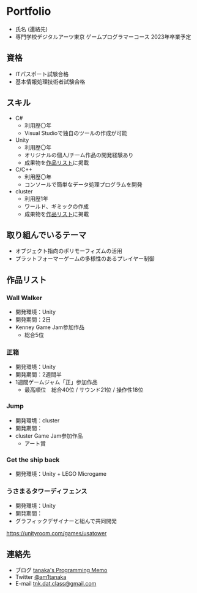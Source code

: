 # Portfolio

- 氏名 (連絡先)
- 専門学校デジタルアーツ東京 ゲームプログラマーコース 2023年卒業予定

## 資格
- ITパスポート試験合格
- 基本情報処理技術者試験合格

## スキル
- C#
  - 利用歴〇年
  - Visual Studioで独自のツールの作成が可能
- Unity
  - 利用歴〇年
  - オリジナルの個人/チーム作品の開発経験あり
  - 成果物を[作品リスト]()に掲載
- C/C++
  - 利用歴〇年
  - コンソールで簡単なデータ処理プログラムを開発
- cluster
  - 利用歴1年
  - ワールド、ギミックの作成
  - 成果物を[作品リスト]()に掲載

## 取り組んでいるテーマ
- オブジェクト指向のポリモーフィズムの活用
- プラットフォーマーゲームの多様性のあるプレイヤー制御

## 作品リスト

### Wall Walker


- 開発環境：Unity
- 開発期間：2日
- Kenney Game Jam参加作品
  - 総合5位

### 正箱


- 開発環境：Unity
- 開発期間：2週間半
- 1週間ゲームジャム「正」参加作品
  - 最高順位　総合40位 / サウンド21位 / 操作性18位

### Jump


- 開発環境：cluster
- 開発期間：
- cluster Game Jam参加作品
  - アート賞

### Get the ship back

- 開発環境：Unity + LEGO Microgame

### うさまるタワーディフェンス

- 開発環境：Unity
- 開発期間：
- グラフィックデザイナーと組んで共同開発

https://unityroom.com/games/usatower




## 連絡先
- ブログ [tanaka's Programming Memo](https://am1tanaka.hatenablog.com/)
- Twitter [@am1tanaka](https://twitter.com/am1tanaka)
- E-mail [tnk.dat.class@gmail.com](mailto:tnk.dat.class@gmail.com)
